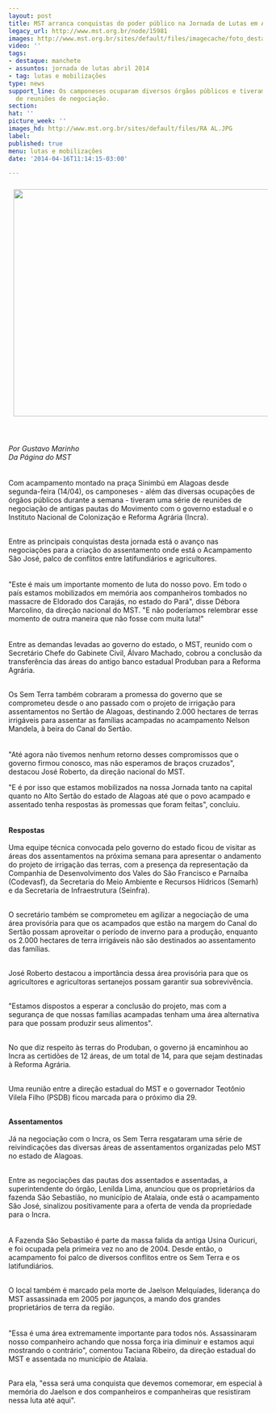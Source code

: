 ```yaml
---
layout: post
title: MST arranca conquistas do poder público na Jornada de Lutas em AL
legacy_url: http://www.mst.org.br/node/15981
images: http://www.mst.org.br/sites/default/files/imagecache/foto_destaque/RA AL.JPG
video: ''
tags:
- destaque: manchete
- assuntos: jornada de lutas abril 2014
- tag: lutas e mobilizações
type: news
support_line: Os camponeses ocuparam diversos órgãos públicos e tiveram uma série
  de reuniões de negociação.
section: 
hat: ''
picture_week: ''
images_hd: http://www.mst.org.br/sites/default/files/RA AL.JPG
label: 
published: true
menu: lutas e mobilizações
date: '2014-04-16T11:14:15-03:00'

---
```

<p><img style="margin: 10px;" src="http://www.mst.org.br/sites/default/files/RA%20ALBan.JPG" alt="" width="600" height="450"></p><p>&nbsp;</p><p><em>Por Gustavo Marinho<br>Da Página do MST</em><br><br><br>Com acampamento montado na praça Sinimbú em Alagoas desde segunda-feira (14/04), os camponeses - além das diversas ocupações de órgãos públicos durante a semana - tiveram uma série de reuniões de negociação de&nbsp;antigas pautas do Movimento com o governo estadual e o Instituto Nacional de Colonização e Reforma Agrária (Incra).</p><p><br>Entre as principais conquistas desta jornada está o avanço nas negociações para a criação do assentamento onde está o Acampamento São José, palco de conflitos entre latifundiários e agricultores.<br><br><br>"Este é mais um importante momento de luta do nosso povo. Em todo o país estamos mobilizados em memória aos companheiros tombados no massacre de Eldorado dos Carajás, no estado do Pará", disse Débora Marcolino, da direção nacional do MST. "E não poderíamos relembrar esse momento de outra maneira que não fosse com muita luta!"<br><br><br>Entre as demandas levadas ao governo do estado, o MST, reunido com o Secretário Chefe do Gabinete Civil, Álvaro Machado, cobrou a conclusão da transferência das áreas do antigo banco estadual Produban para a Reforma Agrária.<br>&nbsp;</p><p>Os Sem Terra também cobraram a promessa do governo que se comprometeu desde o ano passado com o projeto de irrigação para assentamentos no Sertão de Alagoas, destinando 2.000 hectares de terras irrigáveis para assentar as famílias acampadas no acampamento Nelson Mandela, à beira do Canal do Sertão.<br><br><br>"Até agora não tivemos nenhum retorno desses compromissos que o governo firmou conosco, mas não esperamos de braços cruzados", destacou José Roberto, da direção nacional do MST.</p><p>"E é por isso que estamos mobilizados na nossa Jornada tanto na capital quanto no Alto Sertão do estado de Alagoas até que o povo acampado e assentado tenha respostas às promessas que foram feitas", concluiu.<br><br><br><strong>Respostas&nbsp;<br></strong><br>Uma equipe técnica convocada pelo governo do estado ficou de visitar as áreas dos assentamentos na próxima semana para apresentar o andamento do projeto de irrigação das terras, com a presença da representação da Companhia de Desenvolvimento dos Vales do São Francisco e Parnaíba (Codevasf), da Secretaria do Meio Ambiente e Recursos Hídricos (Semarh) e da Secretaria de Infraestrutura (Seinfra).<br>&nbsp;</p><p>O secretário&nbsp;também se comprometeu em agilizar a negociação de uma área provisória para que os acampados que estão na margem do Canal do Sertão possam aproveitar o período de inverno para a produção, enquanto os 2.000 hectares de terra irrigáveis não são destinados ao assentamento das famílias.</p><p><br>José Roberto destacou a importância dessa área provisória para que os agricultores e agricultoras sertanejos possam garantir sua sobrevivência.</p><p><br>"Estamos dispostos a esperar a conclusão do projeto, mas com a segurança de que nossas famílias acampadas tenham uma área alternativa para que possam produzir seus alimentos".</p><p><br>No que diz respeito às terras do Produban, o governo já encaminhou ao Incra as certidões de 12 áreas, de um total de 14, para que sejam destinadas à Reforma Agrária.</p><p><br>Uma reunião entre a direção estadual do MST e o governador Teotônio Vilela Filho (PSDB) ficou marcada para o próximo dia 29.</p><p><br><strong>Assentamentos<br></strong><br>Já na negociação com o Incra, os Sem Terra resgataram uma série de reivindicações das diversas áreas de assentamentos organizadas pelo MST no estado de Alagoas.</p><p><br>Entre as negociações das pautas dos assentados e assentadas, a superintendente do órgão, Lenilda Lima, anunciou que os proprietários da fazenda São Sebastião, no município de Atalaia, onde está o acampamento São José, sinalizou positivamente para a oferta de venda da propriedade para o Incra.<br><br><br>A Fazenda São Sebastião é parte da massa falida da antiga Usina Ouricuri, e foi ocupada pela primeira vez no ano de 2004. Desde então, o acampamento foi palco de diversos conflitos entre os Sem Terra e os latifundiários.</p><p><br>O local também é marcado pela morte de Jaelson Melquíades, liderança do MST assassinada em 2005 por jagunços, a mando dos grandes proprietários de terra da região.<br><br><br>"Essa é uma área extremamente importante para todos nós. Assassinaram nosso companheiro achando que nossa força iria diminuir e estamos aqui mostrando o contrário", comentou Taciana Ribeiro, da direção estadual do MST e assentada no município de Atalaia.<br>&nbsp;</p><p>Para ela, "essa será uma conquista que devemos comemorar, em especial à memória do Jaelson e dos companheiros e companheiras que resistiram nessa luta até aqui".&nbsp;</p><p>&nbsp;</p><p>&nbsp;</p>
